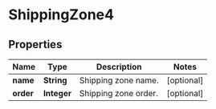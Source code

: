 

# ShippingZone4


## Properties

Name | Type | Description | Notes
------------ | ------------- | ------------- | -------------
**name** | **String** | Shipping zone name. |  [optional]
**order** | **Integer** | Shipping zone order. |  [optional]



